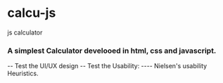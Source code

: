 # calcu-js
js calculator
### A simplest Calculator develooed in html, css and javascript.
-- Test the UI/UX design
-- Test the Usability:
---- Nielsen's usability  Heuristics.
